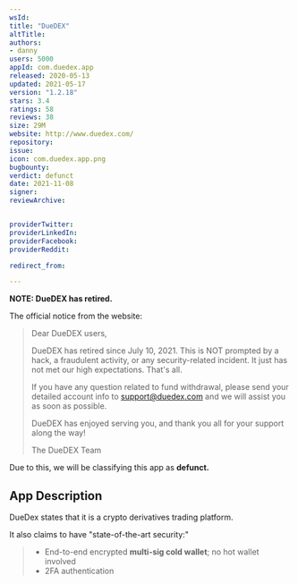 ```yaml
---
wsId: 
title: "DueDEX"
altTitle: 
authors:
- danny
users: 5000
appId: com.duedex.app
released: 2020-05-13
updated: 2021-05-17
version: "1.2.18"
stars: 3.4
ratings: 58
reviews: 38
size: 29M
website: http://www.duedex.com/
repository: 
issue: 
icon: com.duedex.app.png
bugbounty: 
verdict: defunct
date: 2021-11-08
signer: 
reviewArchive:


providerTwitter: 
providerLinkedIn: 
providerFacebook: 
providerReddit: 

redirect_from:

---
```


**NOTE: DueDEX has retired.**

The official notice from the website:

> Dear DueDEX users,
>
> DueDEX has retired since July 10, 2021. This is NOT prompted by a hack, a fraudulent activity, or any security-related incident. It just has not met our high expectations. That's all.
>
> If you have any question related to fund withdrawal, please send your detailed account info to support@duedex.com and we will assist you as soon as possible.
>
> DueDEX has enjoyed serving you, and thank you all for your support along the way!
>
> The DueDEX Team

Due to this, we will be classifying this app as **defunct.**

## App Description

DueDex states that it is a crypto derivatives trading platform.

It also claims to have "state-of-the-art security:"

> - End-to-end encrypted **multi-sig cold wallet**; no hot wallet involved
> - 2FA authentication

